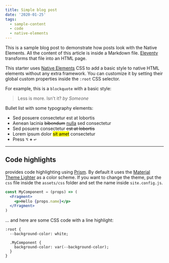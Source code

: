 ```yaml
---
title: Simple blog post
date: '2020-01-25'
tags:
  - sample-content
  - code
  - native-elements
---
```


This is a sample blog post to demonstrate how posts look with the Native Elements. All the content of this article is inside a Markdown file. [Eleventy](https://www.11ty.dev/ 'Eleventy, a simpler static site generator') transforms that file into an HTML page.

This starter uses [Native Elements](https://native-elements.stackblitz.io) CSS to add a basic style to native HTML elements without any extra framework. You can customize it by setting their global custom properties inside the `:root` CSS selector.

For example, this is a `blockquote` with a basic style:

> Less is more. Isn't it?
> <cite>by Someone</cite>

Bullet list with some typography elements:

- Sed posuere consectetur est at lobortis
- Aenean lacinia <del>bibendum</del> <ins>nulla</ins> sed consectetur
- Sed posuere consectetur <s>est at lobortis</s>
- Lorem ipsum dolor <mark>sit amet</mark> consectetur
- Press <kbd>⌥</kbd> **+** <kbd>↩</kbd>

---

## Code highlights

provides code highlighting using [Prism](https://prismjs.com/). By default it uses the [Material Theme Lighter](https://github.com/PrismJS/prism-themes/tree/master/themes) as a color scheme. If you want to change the theme, put the `css` file inside the `assets/css` folder and set the name inside `site.config.js`.

```jsx
const MyComponent = (props) => (
  <Fragment>
    <p>Hello {props.name}</p>
  </Fragment>
)
```

... and here are some CSS code with a line highlight:

```css/1,3-4
:root {
  --background-color: white;

  .MyComponent {
    background-color: var(--background-color);
  }
}
```
